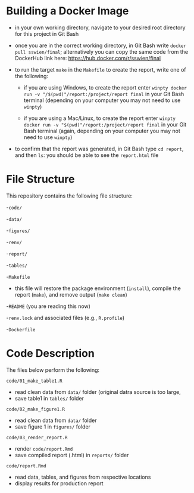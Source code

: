 # Building a Docker Image

- in your own working directory, navigate to your desired root directory for this project in Git Bash

- once you are in the correct working directory, in Git Bash write `docker pull sswien/final`; alternatively you can copy the same code from the DockerHub link here: https://hub.docker.com/r/sswien/final

- to run the target `make` in the `Makefile` to create the report, write one of the following: 

  - if you are using Windows, to create the report enter `winpty docker run -v "/$(pwd)"/report:/project/report final` in your Git Bash terminal (depending on your computer you may not need to use `winpty`)

  - if you are using a Mac/Linux, to create the report enter `winpty docker run -v "$(pwd)"/report:/project/report final` in your Git Bash terminal (again, depending on your computer you may not need to use `winpty`)
  
- to confirm that the report was generated, in Git Bash type `cd report`, and then `ls`: you should be able to see the `report.html` file

# File Structure

This repository contains the following file structure: 

-`code/`

-`data/`

-`figures/`

-`renv/`

-`report/`

-`tables/`

-`Makefile`
- this file will restore the package environment (`install`), compile the report (`make`), and remove output (`make clean`)

-`README` (you are reading this now)

-`renv.lock` and associated files (e.g., `R.profile`) 

-`Dockerfile`

# Code Description

The files below perform the following: 

`code/01_make_table1.R`
- read clean data from `data/` folder (original datra source is too large, 
- save table1 in `tables/` folder

`code/02_make_figure1.R`
- read clean data from `data/` folder
- save figure 1 in `figures/` folder

`code/03_render_report.R`
- render `code/report.Rmd` 
- save compiled report (.html) in `reports/` folder

`code/report.Rmd`
- read data, tables, and figures from respective locations
- display results for production report
